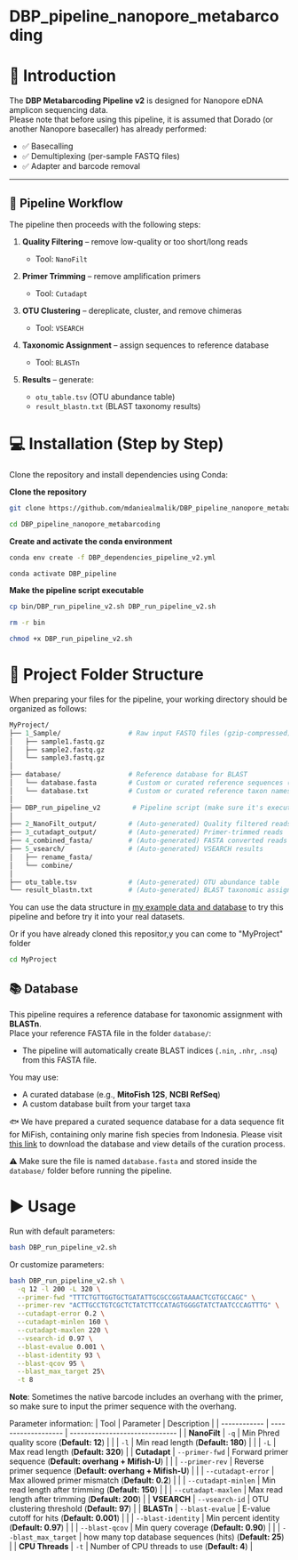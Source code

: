 # DBP_pipeline_nanopore_metabarcoding

# 📖 Introduction

The **DBP Metabarcoding Pipeline v2** is designed for Nanopore eDNA amplicon sequencing data.  
Please note that before using this pipeline, it is assumed that Dorado (or another Nanopore basecaller) has already performed:

- ✅ Basecalling  
- ✅ Demultiplexing (per-sample FASTQ files)  
- ✅ Adapter and barcode removal  

---

## 🧬 Pipeline Workflow  

The pipeline then proceeds with the following steps:

1. **Quality Filtering** – remove low-quality or too short/long reads  
   - Tool: `NanoFilt`  

2. **Primer Trimming** – remove amplification primers  
   - Tool: `Cutadapt`  

3. **OTU Clustering** – dereplicate, cluster, and remove chimeras  
   - Tool: `VSEARCH`  

4. **Taxonomic Assignment** – assign sequences to reference database  
   - Tool: `BLASTn`  

5. **Results** – generate:  
   - `otu_table.tsv` (OTU abundance table)  
   - `result_blastn.txt` (BLAST taxonomy results)  



# 💻 Installation (Step by Step)

Clone the repository and install dependencies using Conda:

**Clone the repository**  
```bash
git clone https://github.com/mdaniealmalik/DBP_pipeline_nanopore_metabarcoding.git
```
```bash
cd DBP_pipeline_nanopore_metabarcoding
```

**Create and activate the conda environment**
```bash
conda env create -f DBP_dependencies_pipeline_v2.yml
```
```bash
conda activate DBP_pipeline
```

**Make the pipeline script executable**
```bash
cp bin/DBP_run_pipeline_v2.sh DBP_run_pipeline_v2.sh
```
```bash
rm -r bin
```
```bash
chmod +x DBP_run_pipeline_v2.sh
```

# 📁 Project Folder Structure

When preparing your files for the pipeline, your working directory should be organized as follows:

```graphql
MyProject/
├── 1_Sample/                 # Raw input FASTQ files (gzip-compressed)
│   ├── sample1.fastq.gz
│   ├── sample2.fastq.gz
│   └── sample3.fastq.gz
│
├── database/                 # Reference database for BLAST
│   └── database.fasta        # Custom or curated reference sequences (only accession number at the header)
│   └── database.txt          # Custom or curated reference taxon names (Accession number and taxon information) 
│
├── DBP_run_pipeline_v2        # Pipeline script (make sure it's executable)
│
├── 2_NanoFilt_output/        # (Auto-generated) Quality filtered reads
├── 3_cutadapt_output/        # (Auto-generated) Primer-trimmed reads
├── 4_combined_fasta/         # (Auto-generated) FASTA converted reads
├── 5_vsearch/                # (Auto-generated) VSEARCH results
│   ├── rename_fasta/
│   └── combine/
│
├── otu_table.tsv             # (Auto-generated) OTU abundance table
└── result_blastn.txt         # (Auto-generated) BLAST taxonomic assignments
```

You can use the data structure in [my example data and database](https://github.com/mdaniealmalik/DBP_pipeline_nanopore_metabarcoding/tree/main/MyProject) to try this pipeline and before try it into your real datasets. 

Or if you have already cloned this repositor,y you can come to "MyProject" folder

```bash
cd MyProject
```

## 📚 Database
This pipeline requires a reference database for taxonomic assignment with **BLASTn**.  
Place your reference FASTA file in the folder `database/`:  
- The pipeline will automatically create BLAST indices (`.nin`, `.nhr`, `.nsq`) from this FASTA file.  

You may use:
- A curated database (e.g., **MitoFish 12S**, **NCBI RefSeq**)  
- A custom database built from your target taxa

🐟 We have prepared a curated sequence database for a data sequence fit for MiFish, containing only marine fish species from Indonesia. Please visit [this link](https://github.com/mdaniealmalik/DBP_pipeline_nanopore_metabarcoding/tree/main/Curated-Metabarcoding-Database-for-Marine-Fish-in-Indonesia) to download the database and view details of the curation process.

⚠️ Make sure the file is named `database.fasta` and stored inside the `database/` folder before running the pipeline.

# ▶️ Usage

Run with default parameters:
```bash
bash DBP_run_pipeline_v2.sh
```

Or customize parameters:
```bash
bash DBP_run_pipeline_v2.sh \
  -q 12 -l 200 -L 320 \
  --primer-fwd "TTTCTGTTGGTGCTGATATTGCGCCGGTAAAACTCGTGCCAGC" \
  --primer-rev "ACTTGCCTGTCGCTCTATCTTCCATAGTGGGGTATCTAATCCCAGTTTG" \
  --cutadapt-error 0.2 \
  --cutadapt-minlen 160 \
  --cutadapt-maxlen 220 \
  --vsearch-id 0.97 \
  --blast-evalue 0.001 \
  --blast-identity 93 \
  --blast-qcov 95 \
  --blast_max_target 25\
  -t 8
```
**Note**: Sometimes the native barcode includes an overhang with the primer, so make sure to input the primer sequence with the overhang.

Parameter information:
| Tool         | Parameter           | Description                    |
| ------------ | ------------------- | ------------------------------ |
| **NanoFilt** | `-q`             | Min Phred quality score (**Default: 12**)       |
|              | `-l`            | Min read length (**Default: 180**)               |
|              | `-L`            | Max read length (**Default: 320**)               |
| **Cutadapt** | `--primer-fwd`      | Forward primer sequence  (**Default: overhang + Mifish-U**)      |
|              | `--primer-rev`      | Reverse primer sequence  (**Default: overhang + Mifish-U**)      |
|              | `--cutadapt-error`  | Max allowed primer mismatch  (**Default: 0.2**)  |
|              | `--cutadapt-minlen` | Min read length after trimming (**Default: 150**) |
|              | `--cutadapt-maxlen` | Max read length after trimming (**Default: 200**) |
| **VSEARCH**  | `--vsearch-id`      | OTU clustering threshold (**Default: 97**)      |
| **BLASTn**   | `--blast-evalue`    | E-value cutoff for hits (**Default: 0.001**)    |
|              | `--blast-identity`  | Min percent identity (**Default: 0.97**)         |
|              | `--blast-qcov`      | Min query coverage  (**Default: 0.90**)         |
|              | `--blast_max_target`          | how many top database sequences (hits) (**Default: 25**)  |
| **CPU Threads**  | `-t`                | Number of CPU threads to use (**Default: 4**)  |
